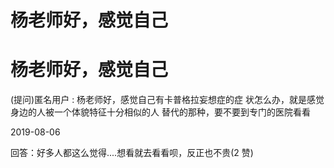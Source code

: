 # 杨老师好，感觉自己

# 杨老师好，感觉自己

(提问)匿名用户 : 杨老师好，感觉自己有卡普格拉妄想症的症 状怎么办，就是感觉身边的人被一个体貌特征十分相似的人 替代的那种，要不要到专门的医院看看

2019-08-06

回答：好多人都这么觉得....想看就去看看呗，反正也不贵(2 赞)